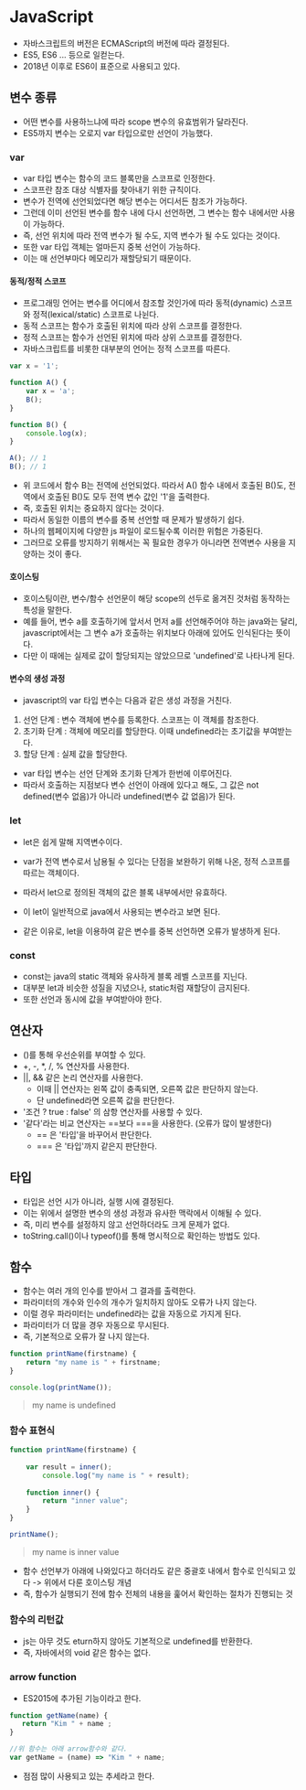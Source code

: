 # JavaScript

- 자바스크립트의 버전은 ECMAScript의 버전에 따라 결정된다.
- ES5, ES6 ... 등으로 일컫는다.
- 2018년 이후로 ES6이 표준으로 사용되고 있다.



## 변수 종류

- 어떤 변수를 사용하느냐에 따라 scope 변수의 유효범위가 달라진다.
- ES5까지 변수는 오로지 var 타입으로만 선언이 가능했다.



### var

- var 타입 변수는 함수의 코드 블록만을 스코프로 인정한다. 
- 스코프란 참조 대상 식별자를 찾아내기 위한 규칙이다.
- 변수가 전역에 선언되었다면 해당 변수는 어디서든 참조가 가능하다.
- 그런데 이미 선언된 변수를 함수 내에 다시 선언하면, 그 변수는 함수 내에서만 사용이 가능하다.
- 즉, 선언 위치에 따라 전역 변수가 될 수도, 지역 변수가 될 수도 있다는 것이다.
- 또한 var 타입 객체는 얼마든지 중복 선언이 가능하다.
- 이는 매 선언부마다 메모리가 재할당되기 때문이다.



#### 동적/정적 스코프

- 프로그래밍 언어는 변수를 어디에서 참조할 것인가에 따라 동적(dynamic) 스코프와 정적(lexical/static) 스코프로 나뉜다.
- 동적 스코프는 함수가 호출된 위치에 따라 상위 스코프를 결정한다.
- 정적 스코프는 함수가 선언된 위치에 따라 상위 스코프를 결정한다.
- 자바스크립트를 비롯한 대부분의 언어는 정적 스코프를 따른다.

```javascript
var x = '1';

function A() {
	var x = 'a';
	B();
}

function B() {
    console.log(x);
}

A(); // 1
B(); // 1
```

- 위 코드에서 함수 B는 전역에 선언되었다. 따라서 A() 함수 내에서 호출된 B()도, 전역에서 호출된 B()도 모두 전역 변수 값인 '1'을 출력한다. 
- 즉, 호출된 위치는 중요하지 않다는 것이다.
- 따라서 동일한 이름의 변수를 중복 선언할 때 문제가 발생하기 쉽다.
- 하나의 웹페이지에 다양한 js 파일이 로드될수록 이러한 위험은 가중된다.
- 그러므로 오류를 방지하기 위해서는 꼭 필요한 경우가 아니라면 전역변수 사용을 지양하는 것이 좋다.



#### 호이스팅

- 호이스팅이란, 변수/함수 선언문이 해당 scope의 선두로 옮겨진 것처럼 동작하는 특성을 말한다.
- 예를 들어, 변수 a를 호출하기에 앞서서 먼저 a를 선언해주어야 하는 java와는 달리, javascript에서는 그 변수 a가 호출하는 위치보다 아래에 있어도 인식된다는 뜻이다.
- 다만 이 때에는 실제로 값이 할당되지는 않았으므로 'undefined'로 나타나게 된다.



#### 변수의 생성 과정

- javascript의 var 타입 변수는 다음과 같은 생성 과정을  거친다.

1. 선언 단계 : 변수 객체에 변수를 등록한다. 스코프는 이 객체를 참조한다.
2. 초기화 단계 : 객체에 메모리를 할당한다. 이때 undefined라는 초기값을 부여받는다.
3. 할당 단계 : 실제 값을 할당한다.

- var 타입 변수는 선언 단계와 초기화 단계가 한번에 이루어진다.
- 따라서 호출하는 지점보다 변수 선언이 아래에 있다고 해도, 그 값은 not defined(변수 없음)가 아니라 undefined(변수 값 없음)가 된다.



### let

- let은 쉽게 말해 지역변수이다.

- var가 전역 변수로서 남용될 수 있다는 단점을 보완하기 위해 나온, 정적 스코프를 따르는 객체이다.

- 따라서 let으로 정의된 객체의 값은 블록 내부에서만 유효하다.

- 이 let이 일반적으로 java에서 사용되는 변수라고 보면 된다.

- 같은 이유로, let을 이용하여 같은 변수를 중복 선언하면 오류가 발생하게 된다.

  

### const

- const는 java의 static 객체와 유사하게 블록 레벨 스코프를 지닌다.
- 대부분 let과 비슷한 성질을 지녔으나, static처럼 재할당이 금지된다.
- 또한 선언과 동시에 값을 부여받아야 한다.



## 연산자

- ()를 통해 우선순위를 부여할 수 있다.
- +, -, *, /, % 연산자를 사용한다.
- ||, && 같은 논리 연산자를 사용한다.
  - 이때 || 연산자는 왼쪽 값이 충족되면, 오른쪽 값은 판단하지 않는다.
  - 단 undefined라면 오른쪽 값을 판단한다.
- '조건 ? true : false' 의 삼항 연산자를 사용할 수 있다.
- '같다'라는 비교 연산자는 ==보다 ===을 사용한다. (오류가 많이 발생한다)
  - == 은 '타입'을 바꾸어서 판단한다.
  - === 은 '타입'까지 같은지 판단한다.



## 타입

- 타입은 선언 시가 아니라, 실행 시에 결정된다.
- 이는 위에서 설명한 변수의 생성 과정과 유사한 맥락에서 이해될 수 있다.
- 즉, 미리 변수를 설정하지 않고 선언하더라도 크게 문제가 없다.
- toString.call()이나 typeof()를 통해 명시적으로 확인하는 방법도 있다.



## 함수

- 함수는 여러 개의 인수를 받아서 그 결과를 출력한다.
- 파라미터의 개수와 인수의 개수가 일치하지 않아도 오류가 나지 않는다.
- 이럴 경우 파라미터는 undefined라는 값을 자동으로 가지게 된다.
- 파라미터가 더 많을 경우 자동으로 무시된다.
- 즉, 기본적으로 오류가 잘 나지 않는다.



```javascript
function printName(firstname) {
    return "my name is " + firstname;
}

console.log(printName());
```

> my name is undefined



### 함수 표현식

```javascript
function printName(firstname) {
    
    var result = inner();
        console.log("my name is " + result);
    
  	function inner() {
        return "inner value";
    }
}

printName();
```

> my  name is inner value

- 함수 선언부가 아래에 나와있다고 하더라도 같은 중괄호 내에서 함수로 인식되고 있다 -> 위에서 다룬 호이스팅 개념
- 즉, 함수가 실행되기 전에 함수 전체의 내용을 훑어서 확인하는 절차가 진행되는 것



### 함수의 리턴값

- js는 아무 것도 eturn하지 않아도 기본적으로 undefined를 반환한다.
- 즉, 자바에서의 void 같은 함수는 없다.



### arrow function

- ES2015에 추가된 기능이라고 한다.

```javascript
function getName(name) {
   return "Kim " + name ;
}

//위 함수는 아래 arrow함수와 같다.
var getName = (name) => "Kim " + name;
```

- 점점 많이 사용되고 있는 추세라고 한다.